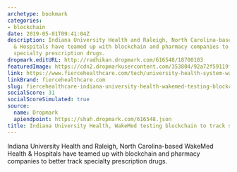 ```yaml
---
archetype: bookmark
categories:
- blockchain
date: 2019-05-01T09:41:04Z
description: Indiana University Health and Raleigh, North Carolina-based WakeMed Health
  & Hospitals have teamed up with blockchain and pharmacy companies to better track
  specialty prescription drugs.
dropmark.editURL: http://radhikan.dropmark.com/616548/18700103
featuredImage: https://cdn2.dropmarkusercontent.com/353804/92a72f59119ff54341fb8e517adc003743b0213c4e0eb83c25a57616601ac14a/thumbnail/GettyImages-896355786.jpg?Expires=1557430062&Signature=Gdx3zxvk1bVQqswkzR~QCMuTQKWZjF-mAL6R1UG~~UUf4ZpqVJ69y5WPL3CiUQHBo6~lXp3mdd3zd30qsniKlyYcVEqUJZSJcHxJqAKeIaYau69e2ZeUXVMk02j12Fb8aNy670IYaPUIZ~ZvnFDv-S-8-xaoBQphgPI9AVaRsJDQp5EVw8inH8qJT0C6HCXSWq8c9pWQfTLogqB7X~rywlkrHL-8i10dZIz0H27ZbeCWWbGT7LFZpu8GYBP5tFgDbqJdAeEWl1TRb59Dyq6A30UugNvlqCAZYjt148I1aW8fxNy3sGGrwqG2KiHVlrToAi2wpt02QxrALvL1jBPc~Q__&Key-Pair-Id=APKAITQYWVEN757ZA4KQ
link: https://www.fiercehealthcare.com/tech/university-health-system-wakemed-testing-blockchain-to-track-specialty-prescriptions
linkBrand: fiercehealthcare.com
slug: fiercehealthcare-indiana-university-health-wakemed-testing-blockchain-to-track-specialty-prescriptions
socialScore: 31
socialScoreSimulated: true
source:
  name: Dropmark
  apiendpoint: https://shah.dropmark.com/616548.json
title: Indiana University Health, WakeMed testing blockchain to track specialty prescriptions
---
```

Indiana University Health and Raleigh, North Carolina-based WakeMed Health & Hospitals have teamed up with blockchain and pharmacy companies to better track specialty prescription drugs.
